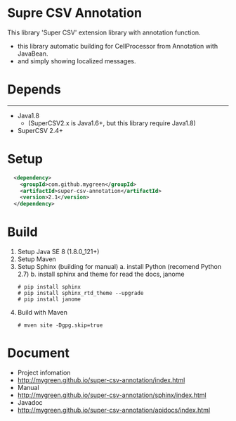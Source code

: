 Supre CSV Annotation
====================

This library 'Super CSV' extension library with annotation function.
+ this library automatic building for CellProcessor from Annotation with JavaBean.
+ and simply showing localized messages.

# Depends
------------------------------
+ Java1.8
    - (SuperCSV2.x is Java1.6+, but this library require Java1.8)
+ SuperCSV 2.4+

# Setup

```xml
  <dependency>
    <groupId>com.github.mygreen</groupId>
    <artifactId>super-csv-annotation</artifactId>
    <version>2.1</version>
  </dependency>
```

# Build

1. Setup Java SE 8 (1.8.0_121+)
2. Setup Maven
3. Setup Sphinx (building for manual)
    a. install Python (recomend Python 2.7)
    b. install sphinx and theme for read the docs, janome
    ```console
    # pip install sphinx
    # pip install sphinx_rtd_theme --upgrade
    # pip install janome
    ```
4. Build with Maven
    ```console
    # mven site -Dgpg.skip=true
    ```

# Document
+ Project infomation
 + http://mygreen.github.io/super-csv-annotation/index.html
+ Manual
 + http://mygreen.github.io/super-csv-annotation/sphinx/index.html
+ Javadoc
 + http://mygreen.github.io/super-csv-annotation/apidocs/index.html
